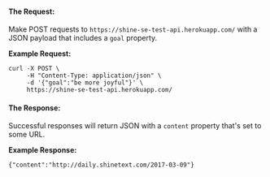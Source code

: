 #### The Request:
Make POST requests to `https://shine-se-test-api.herokuapp.com/` with a JSON payload that includes a `goal` property.

**Example Request:**
```
curl -X POST \
     -H "Content-Type: application/json" \
     -d '{"goal":"be more joyful"}' \
     https://shine-se-test-api.herokuapp.com/
```


#### The Response:
Successful responses will return JSON with a `content` property that's set to some URL.

**Example Response:**
```
{"content":"http://daily.shinetext.com/2017-03-09"}
```